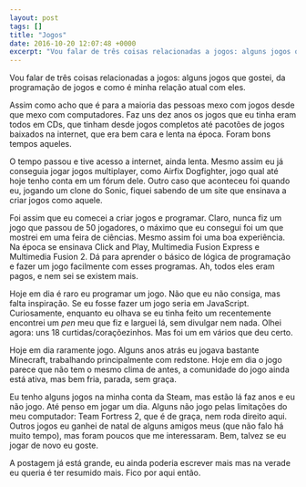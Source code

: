 ```yaml
---
layout: post
tags: []
title: "Jogos"
date: 2016-10-20 12:07:48 +0000
excerpt: "Vou falar de três coisas relacionadas a jogos: alguns jogos que gostei, da programação de jogos e como é minha relação atual com eles. ..."
---
```


Vou falar de três coisas relacionadas a jogos: alguns jogos que gostei, da programação de jogos e como é minha relação atual com eles.

Assim como acho que é para a maioria das pessoas mexo com jogos desde que mexo com computadores. Faz uns dez anos os jogos que eu tinha eram todos em CDs, que tinham desde jogos completos até pacotões de jogos baixados na internet, que era bem cara e lenta na época. Foram bons tempos aqueles.

O tempo passou e tive acesso a internet, ainda lenta. Mesmo assim eu já conseguia jogar jogos multiplayer, como Airfix Dogfighter, jogo qual até hoje tenho conta em um fórum dele. Outro caso que aconteceu foi quando eu, jogando um clone do Sonic, fiquei sabendo de um site que ensinava a criar jogos como aquele.

Foi assim que eu comecei a criar jogos e programar. Claro, nunca fiz um jogo que passou de 50 jogadores, o máximo que eu consegui foi um que mostrei em uma feira de ciências. Mesmo assim foi uma boa experiência. Na época se ensinava Click and Play, Multimedia Fusion Express e Multimedia Fusion 2. Dá para aprender o básico de lógica de programação e fazer um jogo facilmente com esses programas. Ah, todos eles eram pagos, e nem sei se existem mais.

Hoje em dia é raro eu programar um jogo. Não que eu não consiga, mas falta inspiração. Se eu fosse fazer um jogo seria em JavaScript. Curiosamente, enquanto eu olhava se eu tinha feito um recentemente encontrei um *pen* meu que fiz e larguei lá, sem divulgar nem nada. Olhei agora: uns 18 curtidas/coraçõezinhos. Mas foi um em vários que deu certo.

Hoje em dia raramente jogo. Alguns anos atrás eu jogava bastante Minecraft, trabalhando principalmente com redstone. Hoje em dia o jogo parece que não tem o mesmo clima de antes, a comunidade do jogo ainda está ativa, mas bem fria, parada, sem graça.

Eu tenho alguns jogos na minha conta da Steam, mas estão lá faz anos e eu não jogo. Até penso em jogar um dia. Alguns não jogo pelas limitações do meu computador: Team Fortress 2, que é de graça, nem roda direito aqui. Outros jogos eu ganhei de natal de alguns amigos meus (que não falo há muito tempo), mas foram poucos que me interessaram. Bem, talvez se eu jogar de novo eu goste.

A postagem já está grande, eu ainda poderia escrever mais mas na verade eu queria é ter resumido mais. Fico por aqui então.